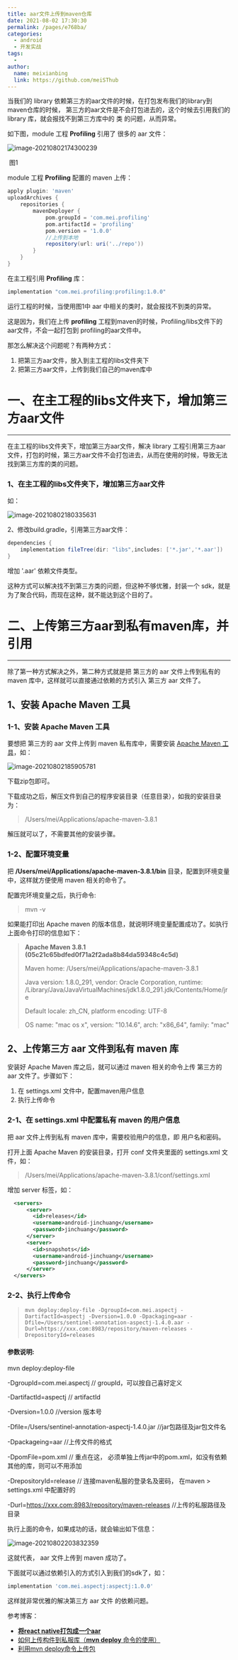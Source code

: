```yaml
---
title: aar文件上传到maven仓库
date: 2021-08-02 17:30:30
permalink: /pages/e768ba/
categories:
  - android
  - 开发实战
tags:
  - 
author: 
  name: meixianbing
  link: https://github.com/meiSThub
---
```

当我们的 library 依赖第三方的aar文件的时候，在打包发布我们的library到maven仓库的时候， 第三方的aar文件是不会打包进去的，这个时候去引用我们的 library 库，就会报找不到第三方库中的 类 的问题，从而异常。

如下图，module 工程 **Profiling** 引用了 很多的 aar 文件：

![image-20210802174300239](https://raw.githubusercontent.com/meiSThub/BlogImage/master/2020/image-20210802174300239.png)

​											图1

module 工程 **Profiling** 配置的 maven 上传：

```groovy
apply plugin: 'maven'
uploadArchives {
    repositories {
        mavenDeployer {
            pom.groupId = 'com.mei.profiling'
            pom.artifactId = 'profiling'
            pom.version = '1.0.0'
            //上传到本地
            repository(url: uri('../repo'))
        }
    }
}
```

在主工程引用 **Profiling** 库：

```groovy
implementation "com.mei.profiling:profiling:1.0.0"
```

运行工程的时候，当使用图1中 aar 中相关的类时，就会报找不到类的异常。

这是因为，我们在上传 **profiling** 工程到maven的时候，Profiling/libs文件下的aar文件，不会一起打包到 profiling的aar文件中。

那怎么解决这个问题呢？有两种方式：

1. 把第三方aar文件，放入到主工程的libs文件夹下
2. 把第三方aar文件，上传到我们自己的maven库中

# 一、在主工程的libs文件夹下，增加第三方aar文件

------

在主工程的libs文件夹下，增加第三方aar文件，解决 library 工程引用第三方aar文件，打包的时候，第三方aar文件不会打包进去，从而在使用的时候，导致无法找到第三方库的类的问题。

### 1、在主工程的libs文件夹下，增加第三方aar文件

如：

![image-20210802180335631](https://raw.githubusercontent.com/meiSThub/BlogImage/master/2020/image-20210802180335631.png)

2、修改build.gradle，引用第三方aar文件：

```groovy
dependencies {
    implementation fileTree(dir: "libs",includes: ['*.jar','*.aar'])
}
```

增加 '.aar' 依赖文件类型。

这种方式可以解决找不到第三方类的问题，但这种不够优雅，封装一个 sdk，就是为了聚合代码，而现在这种，就不能达到这个目的了。

# 二、上传第三方aar到私有maven库，并引用

------

除了第一种方式解决之外，第二种方式就是把 第三方的 aar 文件上传到私有的 maven 库中，这样就可以直接通过依赖的方式引入 第三方 aar 文件了。

## 1、安装 Apache Maven 工具

### 1-1、安装 Apache Maven 工具

要想把 第三方的 aar 文件上传到 maven 私有库中，需要安装 [Apache Maven 工具](https://maven.apache.org/download.cgi)，如：

![image-20210802185905781](https://raw.githubusercontent.com/meiSThub/BlogImage/master/2020/image-20210802185905781.png)

下载zip包即可。

下载成功之后，解压文件到自己的程序安装目录（任意目录），如我的安装目录为：

> /Users/mei/Applications/apache-maven-3.8.1

解压就可以了，不需要其他的安装步骤。

### 1-2、配置环境变量

把 **/Users/mei/Applications/apache-maven-3.8.1/bin** 目录，配置到环境变量中，这样就方便使用 maven 相关的命令了。

配置完环境变量之后，执行命令:

> mvn	-v

如果能打印出 Apache maven 的版本信息，就说明环境变量配置成功了。如执行上面命令打印的信息如下：

> **Apache Maven 3.8.1 (05c21c65bdfed0f71a2f2ada8b84da59348c4c5d)**
>
> Maven home: /Users/mei/Applications/apache-maven-3.8.1
>
> Java version: 1.8.0_291, vendor: Oracle Corporation, runtime: /Library/Java/JavaVirtualMachines/jdk1.8.0_291.jdk/Contents/Home/jre
>
> Default locale: zh_CN, platform encoding: UTF-8
>
> OS name: "mac os x", version: "10.14.6", arch: "x86_64", family: "mac"



## 2、上传第三方 aar 文件到私有 maven 库

安装好 Apache Maven 库之后，就可以通过 maven 相关的命令上传 第三方的 aar 文件了。步骤如下：

1. 在 settings.xml 文件中，配置maven用户信息
2. 执行上传命令

### 2-1、在 settings.xml 中配置私有 maven 的用户信息

把 aar 文件上传到私有 maven 库中，需要校验用户的信息，即 用户名和密码。

打开上面 Apache Maven 的安装目录，打开 conf 文件夹里面的 settings.xml 文件，如：

> /Users/mei/Applications/apache-maven-3.8.1/conf/settings.xml

增加 server 标签，如：

```xml
  <servers>
      <server>
        <id>releases</id>
        <username>android-jinchuang</username>
        <password>jinchuang</password>
      </server>
      <server>
        <id>snapshots</id>
        <username>android-jinchuang</username>
        <password>jinchuang</password>
      </server>
  </servers>
```

### 2-2、执行上传命令

> ```
> mvn deploy:deploy-file -DgroupId=com.mei.aspectj -DartifactId=aspectj -Dversion=1.0.0 -Dpackaging=aar -Dfile=/Users/sentinel-annotation-aspectj-1.4.0.aar -Durl=https://xxx.com:8983/repository/maven-releases -DrepositoryId=releases
> ```

#### 参数说明:

mvn deploy:deploy-file

-DgroupId=com.mei.aspectj  //  groupId，可以按自己喜好定义

-DartifactId=aspectj // artifactId

-Dversion=1.0.0  //version 版本号

-Dfile=/Users/sentinel-annotation-aspectj-1.4.0.jar //jar包路径及jar包文件名

-Dpackageing=aar //上传文件的格式

-DpomFile=pom.xml // 重点在这， 必须单独上传jar中的pom.xml，如没有依赖其他的库，则可以不用添加

-DrepositoryId=release  // 连接maven私服的登录名及密码， 在maven > settings.xml 中配置好的

-Durl=https://xxx.com:8983/repository/maven-releases  //上传的私服路径及目录

执行上面的命令，如果成功的话，就会输出如下信息：

![image-20210802203832359](https://raw.githubusercontent.com/meiSThub/BlogImage/master/2020/image-20210802203832359.png)

这就代表， aar 文件上传到 maven 成功了。

下面就可以通过依赖引入的方式引入到我们的sdk了，如：

```groovy
implementation 'com.mei.aspectj:aspectj:1.0.0'
```

这样就非常优雅的解决第三方 aar 文件 的依赖问题。



参考博客：

* [**将react native打包成一个aar**](https://github.com/hss01248/notebook2/blob/master/%E5%B7%A5%E7%A8%8B%E6%96%B9%E6%B3%95-%E7%BC%96%E8%AF%91%E5%92%8C%E8%87%AA%E5%8A%A8%E5%8C%96/%E5%B0%86react%20native%E6%89%93%E5%8C%85%E6%88%90%E4%B8%80%E4%B8%AAaar.md)
* [如何上传构件到私服库（**mvn deploy** 命令的使用）](https://www.jianshu.com/p/2ef1642b769b)
* [利用mvn deploy命令上传包](https://blog.csdn.net/chenaini119/article/details/52764543)

